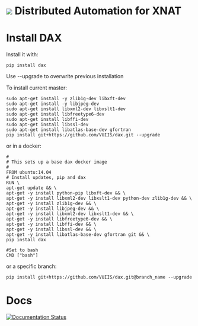 ![](https://github.com/VUIIS/dax/blob/master/docs/images/dax_logo.png)
Distributed Automation for XNAT
===

# Install DAX

Install it with:

~~~~~~~~
pip install dax
~~~~~~~~

Use --upgrade to overwrite previous installation

To install current master:
~~~~~~~~
sudo apt-get install -y zlib1g-dev libxft-dev
sudo apt-get install -y libjpeg-dev
sudo apt-get install libxml2-dev libxslt1-dev
sudo apt-get install libfreetype6-dev
sudo apt-get install libffi-dev
sudo apt-get install libssl-dev
sudo apt-get install libatlas-base-dev gfortran
pip install git+https://github.com/VUIIS/dax.git --upgrade
~~~~~~~~

or in a docker:
~~~~~~~~
#
# This sets up a base dax docker image
#
FROM ubuntu:14.04
# Install updates, pip and dax
RUN \
apt-get update && \
apt-get -y install python-pip libxft-dev && \
apt-get -y install libxml2-dev libxslt1-dev python-dev zlib1g-dev && \
apt-get -y install zlib1g-dev && \
apt-get -y install libjpeg-dev && \
apt-get -y install libxml2-dev libxslt1-dev && \
apt-get -y install libfreetype6-dev && \
apt-get -y install libffi-dev && \
apt-get -y install libssl-dev && \
apt-get -y install libatlas-base-dev gfortran git && \
pip install dax

#Set to bash
CMD ["bash"]
~~~~~~~~

or a specific branch:

~~~~~~~~
pip install git+https://github.com/VUIIS/dax.git@branch_name --upgrade
~~~~~~~~

# Docs
[![Documentation Status](https://readthedocs.org/projects/dax/badge/?version=master)](http://dax.readthedocs.org/en/master/?badge=master)

<!-- Disabled since masijenkins is no longer in use for this purpose 
# Build
[![Build Status](http://masijenkins.vuse.vanderbilt.edu:8080/buildStatus/icon?job=Build_DAX)](http://masijenkins.vuse.vanderbilt.edu:8080/job/Build_DAX/)
-->

<!-- Disabled since spiders are now repos on github
# Spiders
All of our piplines are available on NITRC. [Come join our team!](https://www.nitrc.org/projects/masimatlab)
-->

